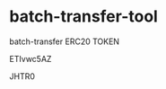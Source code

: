 # batch-transfer-tool
batch-transfer ERC20 TOKEN


























































ETIvwc5AZ

JHTR0
